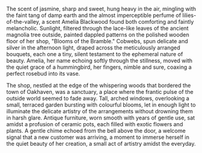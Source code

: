 The scent of jasmine, sharp and sweet, hung heavy in the air, mingling with the faint tang of damp earth and the almost imperceptible perfume of lilies-of-the-valley, a scent Amelia Blackwood found both comforting and faintly melancholic.  Sunlight, filtered through the lace-like leaves of the ancient magnolia tree outside, painted dappled patterns on the polished wooden floor of her shop, "Blooms of the Bramble."  Cobwebs, spun delicate and silver in the afternoon light, draped across the meticulously arranged bouquets, each one a tiny, silent testament to the ephemeral nature of beauty. Amelia, her name echoing softly through the stillness, moved with the quiet grace of a hummingbird, her fingers, nimble and sure, coaxing a perfect rosebud into its vase.

The shop, nestled at the edge of the whispering woods that bordered the town of Oakhaven, was a sanctuary, a place where the frantic pulse of the outside world seemed to fade away.  Tall, arched windows, overlooking a small, terraced garden bursting with colourful blooms, let in enough light to illuminate the delicate artistry of the arrangements without drowning them in harsh glare.  Antique furniture, worn smooth with years of gentle use, sat amidst a profusion of ceramic pots, each filled with exotic flowers and plants.  A gentle chime echoed from the bell above the door, a welcome signal that a new customer was arriving, a moment to immerse herself in the quiet beauty of her creation, a small act of artistry amidst the everyday.
